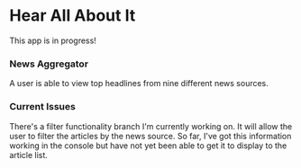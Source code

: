 # Hear All About It

This app is in progress!

### News Aggregator

A user is able to view top headlines from nine different news sources.

### Current Issues

There's a filter functionality branch I'm currently working on. It will allow the user to filter the articles by the news source. So far, I've got this information working in the console but have not yet been able to get it to display to the article list.
